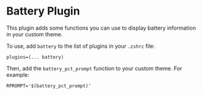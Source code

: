 # Battery Plugin

This plugin adds some functions you can use to display battery information in your custom theme.

To use, add `battery` to the list of plugins in your `.zshrc` file:

`plugins=(... battery)`

Then, add the `battery_pct_prompt` function to your custom theme. For example:

```
RPROMPT='$(battery_pct_prompt)'
```
